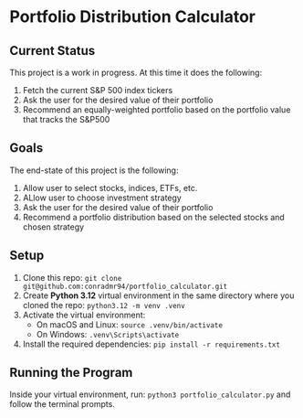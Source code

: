 # Portfolio Distribution Calculator

## Current Status
This project is a work in progress. At this time it does the following:
1. Fetch the current S&P 500 index tickers
2. Ask the user for the desired value of their portfolio
3. Recommend an equally-weighted portfolio based on the portfolio value that tracks the S&P500

## Goals
The end-state of this project is the following:
1. Allow user to select stocks, indices, ETFs, etc.
2. ALlow user to choose investment strategy
3. Ask the user for the desired value of their portfolio
4. Recommend a portfolio distribution based on the selected stocks and chosen strategy

## Setup
1. Clone this repo: `git clone git@github.com:conradmr94/portfolio_calculator.git`
2. Create **Python 3.12** virtual environment in the same directory where you cloned the repo: `python3.12 -m venv .venv`
3. Activate the virtual environment:
    - On macOS and Linux: `source .venv/bin/activate`
    - On Windows: `.venv\Scripts\activate`
4. Install the required dependencies: `pip install -r requirements.txt`

## Running the Program
Inside your virtual environment, run: `python3 portfolio_calculator.py` and follow the terminal prompts. 